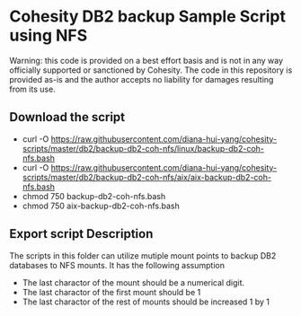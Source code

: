 # Cohesity DB2 backup Sample Script using NFS

Warning: this code is provided on a best effort basis and is not in any way officially supported or sanctioned by Cohesity. The code in this repository is provided as-is and the author accepts no liability for damages resulting from its use.

## Download the script

- curl -O https://raw.githubusercontent.com/diana-hui-yang/cohesity-scripts/master/db2/backup-db2-coh-nfs/linux/backup-db2-coh-nfs.bash
- curl -O https://raw.githubusercontent.com/diana-hui-yang/cohesity-scripts/master/db2/backup-db2-coh-nfs/aix/aix-backup-db2-coh-nfs.bash
- chmod 750 backup-db2-coh-nfs.bash
- chmod 750 aix-backup-db2-coh-nfs.bash

## Export script Description
The scripts in this folder can utilize mutiple mount points to backup DB2 databases to NFS mounts. It has the following assumption
- The last charactor of the mount should be a numerical digit. 
- The last charactor of the first mount should be 1
- The last charactor of the rest of mounts should be increased 1 by 1
